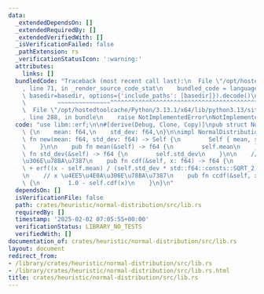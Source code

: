```yaml
---
data:
  _extendedDependsOn: []
  _extendedRequiredBy: []
  _extendedVerifiedWith: []
  _isVerificationFailed: false
  _pathExtension: rs
  _verificationStatusIcon: ':warning:'
  attributes:
    links: []
  bundledCode: "Traceback (most recent call last):\n  File \"/opt/hostedtoolcache/Python/3.13.1/x64/lib/python3.13/site-packages/onlinejudge_verify/documentation/build.py\"\
    , line 71, in _render_source_code_stat\n    bundled_code = language.bundle(stat.path,\
    \ basedir=basedir, options={'include_paths': [basedir]}).decode()\n          \
    \         ~~~~~~~~~~~~~~~^^^^^^^^^^^^^^^^^^^^^^^^^^^^^^^^^^^^^^^^^^^^^^^^^^^^^^^^^^^^^^^^^^\n\
    \  File \"/opt/hostedtoolcache/Python/3.13.1/x64/lib/python3.13/site-packages/onlinejudge_verify/languages/rust.py\"\
    , line 288, in bundle\n    raise NotImplementedError\nNotImplementedError\n"
  code: "use libm::erf;\n\n#[derive(Debug, Clone, Copy)]\npub struct NormalDistribution\
    \ {\n    mean: f64,\n    std_dev: f64,\n}\n\nimpl NormalDistribution {\n    pub\
    \ fn new(mean: f64, std_dev: f64) -> Self {\n        Self { mean, std_dev }\n\
    \    }\n\n    pub fn mean(&self) -> f64 {\n        self.mean\n    }\n\n    pub\
    \ fn std_dev(&self) -> f64 {\n        self.std_dev\n    }\n\n    // x \u4EE5\u4E0B\
    \u306E\u78BA\u7387\n    pub fn cdf(&self, x: f64) -> f64 {\n        0.5 * (1.0\
    \ + erf((x - self.mean) / (self.std_dev * std::f64::consts::SQRT_2)))\n    }\n\
    \n    // x \u4EE5\u4E0A\u306E\u78BA\u7387\n    pub fn ccdf(&self, x: f64) -> f64\
    \ {\n        1.0 - self.cdf(x)\n    }\n}\n"
  dependsOn: []
  isVerificationFile: false
  path: crates/heuristic/normal-distribution/src/lib.rs
  requiredBy: []
  timestamp: '2025-02-02 07:05:55+00:00'
  verificationStatus: LIBRARY_NO_TESTS
  verifiedWith: []
documentation_of: crates/heuristic/normal-distribution/src/lib.rs
layout: document
redirect_from:
- /library/crates/heuristic/normal-distribution/src/lib.rs
- /library/crates/heuristic/normal-distribution/src/lib.rs.html
title: crates/heuristic/normal-distribution/src/lib.rs
---
```


